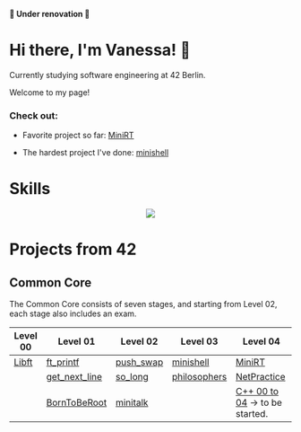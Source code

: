 **🚧 Under renovation 🚧**
# Hi there, I'm Vanessa! 🤗
Currently studying software engineering at 42 Berlin.

Welcome to my page!


### Check out:
+ Favorite project so far: [MiniRT](https://github.com/vados-sa/42MiniRT)

+ The hardest project I've done: [minishell](https://github.com/vados-sa/42minishell)


# Skills
<p align="center">
  <a href="https://skillicons.dev">
    <img src="https://skillicons.dev/icons?i=c,git,github,bash,linux,vim,vscode,notion,python" />
  </a>
</p>


# Projects from 42

## Common Core
The Common Core consists of seven stages, and starting from Level 02, each stage also includes an exam.

| Level 00        | Level 01        | Level 02        | Level 03        | Level 04        |
|----------------|----------------|----------------|----------------|----------------|
| [Libft]()      | [ft_printf]()   | [push_swap]()  | [minishell](https://github.com/vados-sa/42minishell) | [MiniRT](https://github.com/vados-sa/42MiniRT) |
|                | [get_next_line]() | [so_long]()   | [philosophers]() | [NetPractice]() |
|                | [BornToBeRoot]() | [minitalk]()   |                 | [C++ 00 to 04]() -> to be started. |

